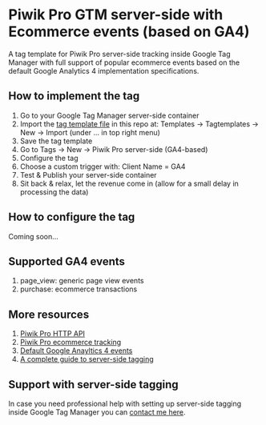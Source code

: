 # Piwik Pro GTM server-side with Ecommerce events (based on GA4)
A tag template for Piwik Pro server-side tracking inside Google Tag Manager with full support of popular ecommerce events based on the default Google Analytics 4 implementation specifications.

## How to implement the tag
1. Go to your Google Tag Manager server-side container
2. Import the [tag template file](https://github.com/endgameapp/piwikpro-gtm-serverside/blob/main/piwikpro-gtm-serverside-ga4.tpl) in this repo at: Templates -> Tagtemplates -> New -> Import (under ... in top right menu)
3. Save the tag template
4. Go to Tags -> New -> Piwik Pro server-side (GA4-based)
5. Configure the tag
6. Choose a custom trigger with: Client Name = GA4
7. Test & Publish your server-side container
8. Sit back & relax, let the revenue come in (allow for a small delay in processing the data)

## How to configure the tag
Coming soon...

## Supported GA4 events
1. page_view: generic page view events
2. purchase: ecommerce transactions

## More resources
1. [Piwik Pro HTTP API](https://developers.piwik.pro/en/latest/data_collection/api/http_api.html)
2. [Piwik Pro ecommerce tracking](https://help.piwik.pro/support/getting-started/track-ecommerce/)
3. [Default Google Anayltics 4 events](https://developers.google.com/analytics/devguides/collection/ga4/reference/events)
4. [A complete guide to server-side tagging](https://www.simoahava.com/analytics/server-side-tagging-google-tag-manager/)

## Support with server-side tagging
In case you need professional help with setting up server-side tagging inside Google Tag Manager you can [contact me here](https://dennisvreeke.com).
